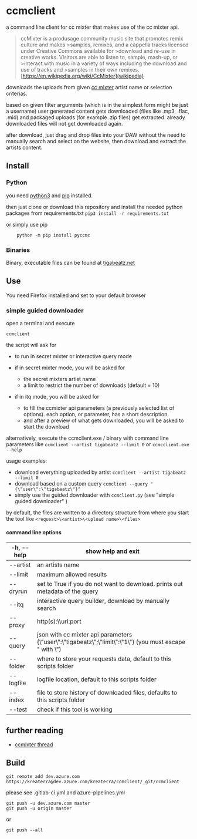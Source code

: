 # ccmclient

a command line client for cc mixter that makes use of the cc mixter api. 

>ccMixter is a produsage community music site that promotes remix culture and makes >samples, remixes, and a cappella 
tracks licensed under Creative Commons available for >download and re-use in creative works. 
Visitors are able to listen to, sample, mash-up, or >interact with music in a variety 
of ways including the download and use of tracks and >samples in their own remixes.
>[https://en.wikipedia.org/wiki/CcMixter](wikipedia)

downloads the uploads from given [cc mixter](http://ccmixter.org/) artist name or selection criterias. 

based on given filter arguments (which is in the simplest form might be just a username) user generated content 
gets downloaded (files like .mp3, .flac, .mid) and packaged uploads (for example .zip files) get extracted. already 
downloaded files will not get downloaded again.

after download, just drag and drop files into your DAW without the need to manually search and select on the website, 
then download and extract the artists content.


## Install

### Python

you need [python3](https://www.python.org/downloads/) and [pip](https://pip.pypa.io/en/stable/installing/) installed. 

then just clone or download this repository and install the needed python packages from requirements.txt `pip3 install -r requirements.txt`

or simply use pip

        python -m pip install pyccmc

### Binaries

Binary, executable files can be found at [tigabeatz.net](https://tigabeatz.net)

## Use

You need Firefox installed and set to your default browser

### simple guided downloader

open a terminal and execute

    ccmclient

the script will ask for 

- to run in secret mixter or interactive query mode 
  
- if in secret mixter mode, you will be asked for
  - the secret mixters artist name
  - a limit to restrict the number of downloads (default = 10)

- if in itq mode, you will be asked for 
  -  to fill the ccmixter api parameters (a previously selected list of options). 
     each option, or parameter, has a short description.
  - and after a preview of what gets downloaded, you will be asked to start the download 

alternatively, execute the ccmclient.exe / binary with command line parameters like 
`ccmclient --artist tigabeatz --limit 0` or `ccmcclient.exe --help` 

usage examples:

- download everything uploaded by artist `ccmclient --artist tigabeatz --limit 0`
- download based on a custom query `ccmclient --query "{\"user\":\"tigabeatz\"}"`
- simply use the guided downloader with `ccmclient.py` (see "simple guided downloader" )

by default, the files are written to a directory structure 
from where you start the tool like `<request>\<artist>\<upload name>\<files>`

#### command line options

| -h, --help | show help and exit                                                                                                                 |
| ---------- |------------------------------------------------------------------------------------------------------------------------------------|
| --artist   | an artists name                                                                                                                    |
| --limit    | maximum allowed results                                                                                                            |
| --dryrun   | set to True if you do not want to download. prints out metadata of the query                                                       |
| --itq      | interactive query builder, download by manually search                                                                             |
| --proxy    | http(s):\\\\url:port                                                                                                               |
| --query    | json with cc mixter api   parameters        {\\"user\\":\\"tigabeatz\\";\\"limit\\":\\"1\\"}      (you must escape " with \\")     |
| --folder   | where to store your requests data, default to this scripts folder                                                                  |
| --logfile  | logfile location, default to this scripts folder                                                                                   |
| --index    | file to store history of downloaded files, defaults to this scripts folder                                                         |
| --test | check if this tool is working                                                                                                      |


## further reading

- [ccmixter thread](http://ccmixter.org/thread/4155)

## Build

    git remote add dev.azure.com https://kreaterra@dev.azure.com/kreaterra/ccmclient/_git/ccmclient

please see .gitlab-ci.yml and azure-pipelines.yml

    git push -u dev.azure.com master
    git push -u origin master

or

    git push --all

